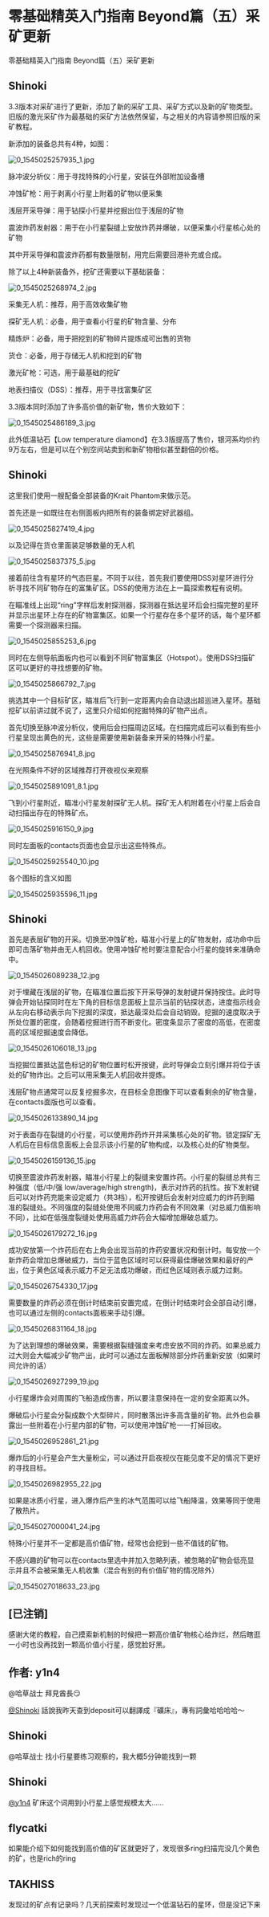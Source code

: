 # 零基础精英入门指南 Beyond篇（五）采矿更新

零基础精英入门指南 Beyond篇（五）采矿更新

## Shinoki

3.3版本对采矿进行了更新，添加了新的采矿工具、采矿方式以及新的矿物类型。旧版的激光采矿作为最基础的采矿方法依然保留，与之相关的内容请参照旧版的采矿教程。

新添加的装备总共有4种，如图：

![0\_1545025257935\_1.jpg](https://cdn.elitedanger.cn/FsVpg2A6w_Pzd7RJZDZudD6CYWlS.jpg)

脉冲波分析仪：用于寻找特殊的小行星，安装在外部附加设备槽

冲蚀矿枪：用于剥离小行星上附着的矿物以便采集

浅层开采导弹：用于钻探小行星并挖掘出位于浅层的矿物

震波炸药发射器：用于在小行星裂缝上安放炸药并爆破，以便采集小行星核心处的矿物

其中开采导弹和震波炸药都有数量限制，用完后需要回港补充或合成。

除了以上4种新装备外，挖矿还需要以下基础装备：

![0\_1545025268974\_2.jpg](https://cdn.elitedanger.cn/FvJ5MfX-An9EJkmglrV21Z_znH6W.jpg)

采集无人机：推荐，用于高效收集矿物

探矿无人机：必备，用于查看小行星的矿物含量、分布

精炼炉：必备，用于把挖到的矿物碎片提炼成可出售的货物

货仓：必备，用于存储无人机和挖到的矿物

激光矿枪：可选，用于最基础的挖矿

地表扫描仪（DSS）：推荐，用于寻找富集矿区

3.3版本同时添加了许多高价值的新矿物，售价大致如下：

![0\_1545025486189\_3.jpg](https://cdn.elitedanger.cn/Fj127V6uZ93W9YkS2zV4YJLIwPZG.jpg)

此外低温钻石【Low temperature diamond】在3.3版提高了售价，银河系均价约9万左右，但是可以在个别空间站卖到和新矿物相似甚至翻倍的价格。

## Shinoki

这里我们使用一艘配备全部装备的Krait Phantom来做示范。

首先还是一如既往在右侧面板内把所有的装备绑定好武器组。

![0\_1545025827419\_4.jpg](https://cdn.elitedanger.cn/Fhc-P1t6qcNf98uG8SzNocqXpuuu.jpg)

以及记得在货仓里面装足够数量的无人机

![0\_1545025837375\_5.jpg](https://cdn.elitedanger.cn/FjknqWf9zTDDbm2SaxRTTrGKa9EU.jpg)

接着前往含有星环的气态巨星。不同于以往，首先我们要使用DSS对星环进行分析寻找不同矿物存在的富集矿区。DSS的使用方法在上一篇探索教程有说明。

在瞄准线上出现“ring”字样后发射探测器，探测器在抵达星环后会扫描完整的星环并显示出星环上存在的矿物富集区。如果一个行星存在多个星环的话，每个星环都需要一个探测器来扫描。

![0\_1545025855253\_6.jpg](https://cdn.elitedanger.cn/FrZAnJuotLGupPIb3mVCFy4QKpy4.jpg)

同时在左侧导航面板内也可以看到不同矿物富集区（Hotspot）。使用DSS扫描矿区可以更好的寻找想要的矿物。

![0\_1545025866792\_7.jpg](https://cdn.elitedanger.cn/FmNW2GEHYD_D9wTxui91ji7vqg_n.jpg)

挑选其中一个目标矿区，瞄准后飞行到一定距离内会自动退出超巡进入星环。基础挖矿以前讲过就不说了，这里只介绍如何挖掘特殊的矿物产出点。

首先切换至脉冲波分析仪，使用后会扫描周边区域。在扫描完成后可以看到有些小行星呈现出黄色的光，这些是需要使用新装备来开采的特殊小行星。

![0\_1545025876941\_8.jpg](https://cdn.elitedanger.cn/FmsZkfvvSyJpl-6idu4MnZYFiGFb.jpg)

在光照条件不好的区域推荐打开夜视仪来观察

![0\_1545025891091\_8.1.jpg](https://cdn.elitedanger.cn/FrFF-MkAg5L6lfE5hp-2VpgqOHsF.jpg)

飞到小行星附近，瞄准小行星发射探矿无人机。探矿无人机附着在小行星上后会自动扫描出存在的特殊矿点。

![0\_1545025916150\_9.jpg](https://cdn.elitedanger.cn/FuUXmSFmo37jXaYfCTfpfmJ8baN9.jpg)

同时左面板的contacts页面也会显示出这些特殊点。

![0\_1545025925540\_10.jpg](https://cdn.elitedanger.cn/FopuSeupJ7UeAn_cp4qmD1HPRJ5Q.jpg)

各个图标的含义如图

![0\_1545025935596\_11.jpg](https://cdn.elitedanger.cn/FillUB0meAJu7u-C3O_xkmN9Vfgd.jpg)

## Shinoki

首先是表层矿物的开采。切换至冲蚀矿枪，瞄准小行星上的矿物发射，成功命中后即可击落矿物并由无人机回收。使用冲蚀矿枪时要注意配合小行星的旋转来准确命中。

![0\_1545026089238\_12.jpg](https://cdn.elitedanger.cn/Fq96hNEY3zaScwqw7ur8UmaySqZN.jpg)

对于埋藏在浅层的矿物，在瞄准位置后按下开采导弹的发射键并保持按住。此时导弹会开始钻探同时在左下角的目标信息面板上显示当前的钻探状态，进度指示线会从左向右移动表示向下挖掘的深度，抵达最深处后会自动销毁。挖掘的速度取决于所处位置的密度，会随着挖掘进行而不断变化。密度条显示了密度的高低，在密度高的区域挖掘速度会降低。

![0\_1545026106018\_13.jpg](https://cdn.elitedanger.cn/FkuBN0Qd9xLEp5XL7cfwkWhCeHb4.jpg)

当挖掘位置抵达蓝色标记的矿物位置时松开按键，此时导弹会立刻引爆并将位于该处的矿物炸出。之后可以用采集无人机回收并提炼。

浅层矿物点通常可以反复挖掘多次，在目标全息图像下可以查看剩余的矿物含量，在contacts面版也可以查看。

![0\_1545026133890\_14.jpg](https://cdn.elitedanger.cn/Fs-nyJ9Wlfyg2ZeJV71NYkq3kDKC.jpg)

对于表面存在裂缝的小行星，可以使用炸药炸开并采集核心处的矿物。锁定探矿无人机后在目标信息面板上会显示该小行星的矿物构成，以及核心处的矿物类型。

![0\_1545026159136\_15.jpg](https://cdn.elitedanger.cn/FhwtBGdDw6DjcsKfK9B3sRwn0DCc.jpg)

切换至震波炸药发射器，瞄准小行星上的裂缝来安置炸药。小行星的裂缝总共有三种强度（低/中/强 low/average/high strength\)，表示对炸药的抗性。按下发射键后可以对炸药充能来设定威力（共3档），松开按键后会发射对应威力的炸药到瞄准的裂缝处。不同强度的裂缝处使用不同威力炸药会有不同效果（对总威力值影响不同），比如在低强度裂缝处使用高威力炸药会大幅增加爆破总威力。

![0\_1545026179272\_16.jpg](https://cdn.elitedanger.cn/FsmmMUfnWOw-9wDPUAqU5p5i387E.jpg)

成功安放第一个炸药后在右上角会出现当前的炸药安置状况和倒计时。每安放一个新炸药会增加总爆破威力，当位于蓝色区域时可以获得最佳爆破效果和最好的产出，位于黄色区域表示威力不足无法成功爆破，而红色区域则表示威力过剩。

![0\_1545026754330\_17.jpg](https://cdn.elitedanger.cn/FhNeGbiybrIdicapqufVG0Jspqp4.jpg)

需要数量的炸药必须在倒计时结束前安置完成，在倒计时结束时会全部自动引爆，也可以通过左侧的contacts面板来手动引爆。

![0\_1545026831164\_18.jpg](https://cdn.elitedanger.cn/FpBkAj2BKUtWBbxMCWlk6Pp5QK3i.jpg)

为了达到理想的爆破效果，需要根据裂缝强度来考虑安放不同的炸药。如果总威力过大则会大幅减少矿物产出，此时可以通过左面板解除部分炸药重新安放（如果时间允许的话）

![0\_1545026927299\_19.jpg](https://cdn.elitedanger.cn/Fh0RwkN8nQqCwaUvbKAQsPzfmYhv.jpg)

小行星爆炸会对周围的飞船造成伤害，所以要注意保持在一定的安全距离以外。

爆破后小行星会分裂成数个大型碎片，同时散落出许多高含量的矿物。此外也会暴露出一些附着在小行星内部的矿物，可以使用冲蚀矿枪一一打掉回收。

![0\_1545026952861\_21.jpg](https://cdn.elitedanger.cn/FsaFPYEPIRjufP0eAvpW60YettMZ.jpg)

爆炸后的小行星会产生大量粉尘，可以通过开启夜视仪在能见度不足的情况下更好的寻找目标。

![0\_1545026982955\_22.jpg](https://cdn.elitedanger.cn/FkuX4NcCvKf4Mxia4oPsjc5f1EN4.jpg)

如果是冰质小行星，进入爆炸后产生的冰气范围可以给飞船降温，效果等同于使用了散热片。

![0\_1545027000041\_24.jpg](https://cdn.elitedanger.cn/FtblVnxiD1oH8cHs9CAimik3TmzX.jpg)

特殊小行星并不一定都是高价值矿物，经常也会挖到一些不值钱的矿物。

不感兴趣的矿物可以在contacts里选中并加入忽略列表，被忽略的矿物会低亮显示并且不会被采集无人机收集（混合有别的有价值矿物的情况除外）

![0\_1545027018633\_23.jpg](https://cdn.elitedanger.cn/FjeU3Ma8z4ehsNHQ6c2QgBpmA22o.jpg)

## \[已注销\]

感谢大佬的教程，自己摸索新机制的时候把一颗高价值矿物核心给炸烂，然后瞎逛一小时也没再找到一颗高价值小行星，感觉脸好黑。

## 作者: y1n4

@哈草战士 拜見酋長:smirk:

[@Shinoki](http://127.0.0.1:4567/uid/6) 話說我昨天查到deposit可以翻譯成『礦床』，專有詞彙哈哈哈哈～

## Shinoki

@哈草战士 找小行星要练习观察的，我大概5分钟能找到一颗

## Shinoki

[@y1n4](http://127.0.0.1:4567/uid/4) 矿床这个词用到小行星上感觉规模太大……

## flycatki

如果能介绍下如何能找到高价值的矿区就更好了，发现很多ring扫描完没几个黄色的矿，也是rich的ring

## TAKHISS

发现过的矿点有记录吗？几天前探索时发现过一个低温钻石的星环，但是没记下来

